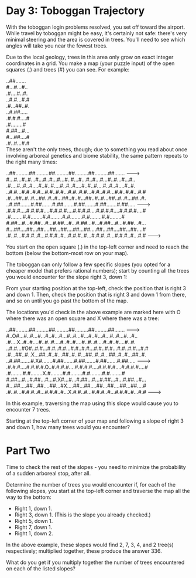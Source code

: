 # Day 3: Toboggan Trajectory

With the toboggan login problems resolved, you set off toward the airport. While travel by toboggan might be easy, it's certainly not safe: there's very minimal steering and the area is covered in trees. You'll need to see which angles will take you near the fewest trees.

Due to the local geology, trees in this area only grow on exact integer coordinates in a grid. You make a map (your puzzle input) of the open squares (.) and trees (#) you can see. For example:

..##.......<br>
#...#...#..<br>
.#....#..#.<br>
..#.#...#.#<br>
.#...##..#.<br>
..#.##.....<br>
.#.#.#....#<br>
.#........#<br>
#.##...#...<br>
#...##....#<br>
.#..#...#.#<br>
These aren't the only trees, though; due to something you read about once involving arboreal genetics and biome stability, the same pattern repeats to the right many times:

..##.........##.........##.........##.........##.........##....... ---><br>
#...#...#..#...#...#..#...#...#..#...#...#..#...#...#..#...#...#..<br>
.#....#..#..#....#..#..#....#..#..#....#..#..#....#..#..#....#..#.<br>
..#.#...#.#..#.#...#.#..#.#...#.#..#.#...#.#..#.#...#.#..#.#...#.#<br>
.#...##..#..#...##..#..#...##..#..#...##..#..#...##..#..#...##..#.<br>
..#.##.......#.##.......#.##.......#.##.......#.##.......#.##..... ---><br>
.#.#.#....#.#.#.#....#.#.#.#....#.#.#.#....#.#.#.#....#.#.#.#....#<br>
.#........#.#........#.#........#.#........#.#........#.#........#<br>
#.##...#...#.##...#...#.##...#...#.##...#...#.##...#...#.##...#...<br>
#...##....##...##....##...##....##...##....##...##....##...##....#<br>
.#..#...#.#.#..#...#.#.#..#...#.#.#..#...#.#.#..#...#.#.#..#...#.# ---><br>

You start on the open square (.) in the top-left corner and need to reach the bottom (below the bottom-most row on your map).

The toboggan can only follow a few specific slopes (you opted for a cheaper model that prefers rational numbers); start by counting all the trees you would encounter for the slope right 3, down 1:

From your starting position at the top-left, check the position that is right 3 and down 1. Then, check the position that is right 3 and down 1 from there, and so on until you go past the bottom of the map.

The locations you'd check in the above example are marked here with O where there was an open square and X where there was a tree:

..##.........##.........##.........##.........##.........##....... ---><br>
#..O#...#..#...#...#..#...#...#..#...#...#..#...#...#..#...#...#..<br>
.#....X..#..#....#..#..#....#..#..#....#..#..#....#..#..#....#..#.<br>
..#.#...#O#..#.#...#.#..#.#...#.#..#.#...#.#..#.#...#.#..#.#...#.#<br>
.#...##..#..X...##..#..#...##..#..#...##..#..#...##..#..#...##..#.<br>
..#.##.......#.X#.......#.##.......#.##.......#.##.......#.##..... ---><br>
.#.#.#....#.#.#.#.O..#.#.#.#....#.#.#.#....#.#.#.#....#.#.#.#....#<br>
.#........#.#........X.#........#.#........#.#........#.#........#<br>
#.##...#...#.##...#...#.X#...#...#.##...#...#.##...#...#.##...#...<br>
#...##....##...##....##...#X....##...##....##...##....##...##....#<br>
.#..#...#.#.#..#...#.#.#..#...X.#.#..#...#.#.#..#...#.#.#..#...#.# ---><br>

In this example, traversing the map using this slope would cause you to encounter 7 trees.

Starting at the top-left corner of your map and following a slope of right 3 and down 1, how many trees would you encounter?

# Part Two

Time to check the rest of the slopes - you need to minimize the probability of a sudden arboreal stop, after all.

Determine the number of trees you would encounter if, for each of the following slopes, you start at the top-left corner and traverse the map all the way to the bottom:

- Right 1, down 1.
- Right 3, down 1. (This is the slope you already checked.)
- Right 5, down 1.
- Right 7, down 1.
- Right 1, down 2.

In the above example, these slopes would find 2, 7, 3, 4, and 2 tree(s) respectively; multiplied together, these produce the answer 336.

What do you get if you multiply together the number of trees encountered on each of the listed slopes?
